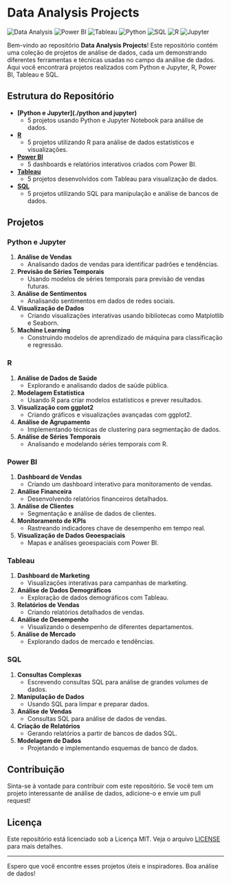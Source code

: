 # Data Analysis Projects

![Data Analysis](https://img.shields.io/badge/Data%20Analysis-Projects-blue)
![Power BI](https://img.shields.io/badge/Power%20BI-Analytics-yellow)
![Tableau](https://img.shields.io/badge/Tableau-Visualization-orange)
![Python](https://img.shields.io/badge/Python-Programming-brightgreen)
![SQL](https://img.shields.io/badge/SQL-Database-blue)
![R](https://img.shields.io/badge/R-Statistics-blue)
![Jupyter](https://img.shields.io/badge/Jupyter-Notebook-orange)

Bem-vindo ao repositório **Data Analysis Projects**! Este repositório contém uma coleção de projetos de análise de dados, cada um demonstrando diferentes ferramentas e técnicas usadas no campo da análise de dados. Aqui você encontrará projetos realizados com Python e Jupyter, R, Power BI, Tableau e SQL.

## Estrutura do Repositório

- **[Python e Jupyter](./python and jupyter)**
  - 5 projetos usando Python e Jupyter Notebook para análise de dados.
- **[R](./R)**
  - 5 projetos utilizando R para análise de dados estatísticos e visualizações.
- **[Power BI](./powerbi)**
  - 5 dashboards e relatórios interativos criados com Power BI.
- **[Tableau](./tableu)**
  - 5 projetos desenvolvidos com Tableau para visualização de dados.
- **[SQL](./SQL)**
  - 5 projetos utilizando SQL para manipulação e análise de bancos de dados.

## Projetos

### Python e Jupyter
1. **Análise de Vendas**
   - Analisando dados de vendas para identificar padrões e tendências.
2. **Previsão de Séries Temporais**
   - Usando modelos de séries temporais para previsão de vendas futuras.
3. **Análise de Sentimentos**
   - Analisando sentimentos em dados de redes sociais.
4. **Visualização de Dados**
   - Criando visualizações interativas usando bibliotecas como Matplotlib e Seaborn.
5. **Machine Learning**
   - Construindo modelos de aprendizado de máquina para classificação e regressão.

### R
1. **Análise de Dados de Saúde**
   - Explorando e analisando dados de saúde pública.
2. **Modelagem Estatística**
   - Usando R para criar modelos estatísticos e prever resultados.
3. **Visualização com ggplot2**
   - Criando gráficos e visualizações avançadas com ggplot2.
4. **Análise de Agrupamento**
   - Implementando técnicas de clustering para segmentação de dados.
5. **Análise de Séries Temporais**
   - Analisando e modelando séries temporais com R.

### Power BI
1. **Dashboard de Vendas**
   - Criando um dashboard interativo para monitoramento de vendas.
2. **Análise Financeira**
   - Desenvolvendo relatórios financeiros detalhados.
3. **Análise de Clientes**
   - Segmentação e análise de dados de clientes.
4. **Monitoramento de KPIs**
   - Rastreando indicadores chave de desempenho em tempo real.
5. **Visualização de Dados Geoespaciais**
   - Mapas e análises geoespaciais com Power BI.

### Tableau
1. **Dashboard de Marketing**
   - Visualizações interativas para campanhas de marketing.
2. **Análise de Dados Demográficos**
   - Exploração de dados demográficos com Tableau.
3. **Relatórios de Vendas**
   - Criando relatórios detalhados de vendas.
4. **Análise de Desempenho**
   - Visualizando o desempenho de diferentes departamentos.
5. **Análise de Mercado**
   - Explorando dados de mercado e tendências.

### SQL
1. **Consultas Complexas**
   - Escrevendo consultas SQL para análise de grandes volumes de dados.
2. **Manipulação de Dados**
   - Usando SQL para limpar e preparar dados.
3. **Análise de Vendas**
   - Consultas SQL para análise de dados de vendas.
4. **Criação de Relatórios**
   - Gerando relatórios a partir de bancos de dados SQL.
5. **Modelagem de Dados**
   - Projetando e implementando esquemas de banco de dados.

## Contribuição

Sinta-se à vontade para contribuir com este repositório. Se você tem um projeto interessante de análise de dados, adicione-o e envie um pull request!

## Licença

Este repositório está licenciado sob a Licença MIT. Veja o arquivo [LICENSE](./LICENSE) para mais detalhes.

---

Espero que você encontre esses projetos úteis e inspiradores. Boa análise de dados!
